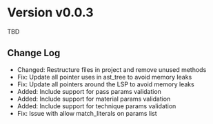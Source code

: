 # Version v0.0.3

TBD

## Change Log

- Changed: Restructure files in project and remove unused methods
- Fix: Update all pointer uses in ast_tree to avoid memory leaks
- Fix: Update all pointers around the LSP to avoid memory leaks
- Added: Include support for pass params validation
- Added: Include support for material params validation
- Added: Include support for technique params validation
- Fix: Issue with allow match_literals on params list
